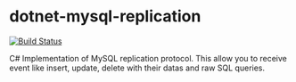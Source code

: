# dotnet-mysql-replication

[![Build Status](https://api.travis-ci.org/SciSharp/dotnet-mysql-replication.svg?branch=master)](https://travis-ci.org/SciSharp/dotnet-mysql-replication)

C# Implementation of MySQL replication protocol. This allow you to receive event like insert, update, delete with their datas and raw SQL queries.
